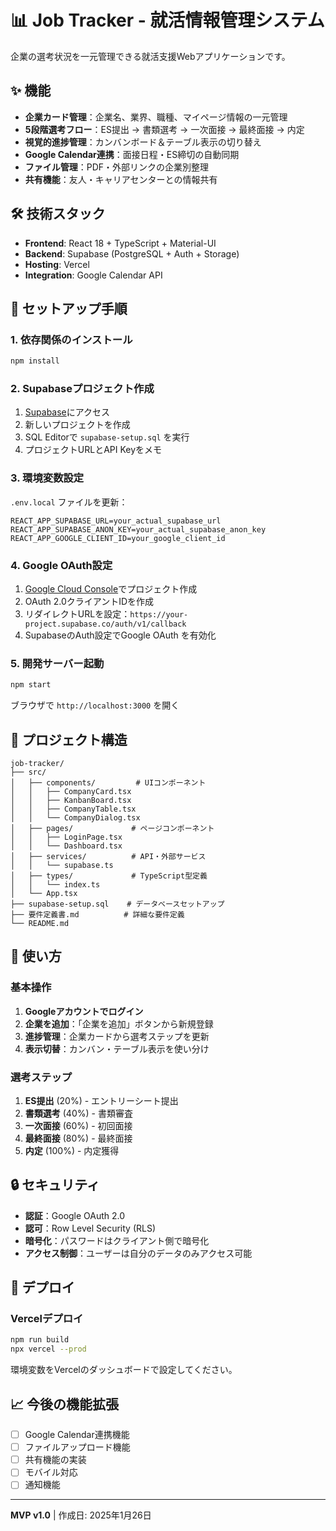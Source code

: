 # 📊 Job Tracker - 就活情報管理システム

企業の選考状況を一元管理できる就活支援Webアプリケーションです。

## ✨ 機能

- **企業カード管理**：企業名、業界、職種、マイページ情報の一元管理
- **5段階選考フロー**：ES提出 → 書類選考 → 一次面接 → 最終面接 → 内定
- **視覚的進捗管理**：カンバンボード＆テーブル表示の切り替え
- **Google Calendar連携**：面接日程・ES締切の自動同期
- **ファイル管理**：PDF・外部リンクの企業別整理
- **共有機能**：友人・キャリアセンターとの情報共有

## 🛠️ 技術スタック

- **Frontend**: React 18 + TypeScript + Material-UI
- **Backend**: Supabase (PostgreSQL + Auth + Storage)
- **Hosting**: Vercel
- **Integration**: Google Calendar API

## 🚀 セットアップ手順

### 1. 依存関係のインストール

```bash
npm install
```

### 2. Supabaseプロジェクト作成

1. [Supabase](https://supabase.com)にアクセス
2. 新しいプロジェクトを作成
3. SQL Editorで `supabase-setup.sql` を実行
4. プロジェクトURLとAPI Keyをメモ

### 3. 環境変数設定

`.env.local` ファイルを更新：

```env
REACT_APP_SUPABASE_URL=your_actual_supabase_url
REACT_APP_SUPABASE_ANON_KEY=your_actual_supabase_anon_key
REACT_APP_GOOGLE_CLIENT_ID=your_google_client_id
```

### 4. Google OAuth設定

1. [Google Cloud Console](https://console.cloud.google.com/)でプロジェクト作成
2. OAuth 2.0クライアントIDを作成
3. リダイレクトURLを設定：`https://your-project.supabase.co/auth/v1/callback`
4. SupabaseのAuth設定でGoogle OAuth を有効化

### 5. 開発サーバー起動

```bash
npm start
```

ブラウザで `http://localhost:3000` を開く

## 📁 プロジェクト構造

```
job-tracker/
├── src/
│   ├── components/         # UIコンポーネント
│   │   ├── CompanyCard.tsx
│   │   ├── KanbanBoard.tsx
│   │   ├── CompanyTable.tsx
│   │   └── CompanyDialog.tsx
│   ├── pages/             # ページコンポーネント
│   │   ├── LoginPage.tsx
│   │   └── Dashboard.tsx
│   ├── services/          # API・外部サービス
│   │   └── supabase.ts
│   ├── types/             # TypeScript型定義
│   │   └── index.ts
│   └── App.tsx
├── supabase-setup.sql    # データベースセットアップ
├── 要件定義書.md          # 詳細な要件定義
└── README.md
```

## 🎯 使い方

### 基本操作

1. **Googleアカウントでログイン**
2. **企業を追加**：「企業を追加」ボタンから新規登録
3. **進捗管理**：企業カードから選考ステップを更新
4. **表示切替**：カンバン・テーブル表示を使い分け

### 選考ステップ

1. **ES提出** (20%) - エントリーシート提出
2. **書類選考** (40%) - 書類審査
3. **一次面接** (60%) - 初回面接
4. **最終面接** (80%) - 最終面接
5. **内定** (100%) - 内定獲得

## 🔒 セキュリティ

- **認証**：Google OAuth 2.0
- **認可**：Row Level Security (RLS)
- **暗号化**：パスワードはクライアント側で暗号化
- **アクセス制御**：ユーザーは自分のデータのみアクセス可能

## 🚀 デプロイ

### Vercelデプロイ

```bash
npm run build
npx vercel --prod
```

環境変数をVercelのダッシュボードで設定してください。

## 📈 今後の機能拡張

- [ ] Google Calendar連携機能
- [ ] ファイルアップロード機能
- [ ] 共有機能の実装
- [ ] モバイル対応
- [ ] 通知機能

---

**MVP v1.0** | 作成日: 2025年1月26日
